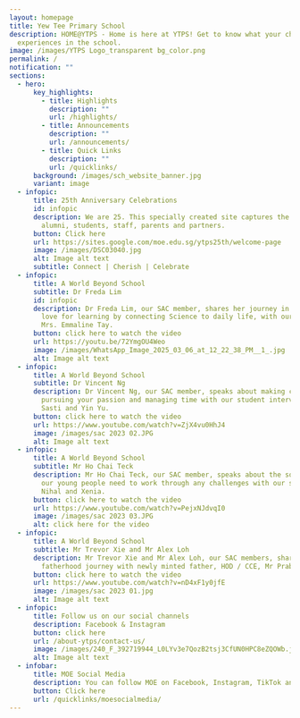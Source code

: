 ```yaml
---
layout: homepage
title: Yew Tee Primary School
description: HOME@YTPS - Home is here at YTPS! Get to know what your child
  experiences in the school.
image: /images/YTPS Logo_transparent bg_color.png
permalink: /
notification: ""
sections:
  - hero:
      key_highlights:
        - title: Highlights
          description: ""
          url: /highlights/
        - title: Announcements
          description: ""
          url: /announcements/
        - title: Quick Links
          description: ""
          url: /quicklinks/
      background: /images/sch_website_banner.jpg
      variant: image
  - infopic:
      title: 25th Anniversary Celebrations
      id: infopic
      description: We are 25. This specially created site captures the joy of our
        alumni, students, staff, parents and partners.
      button: Click here
      url: https://sites.google.com/moe.edu.sg/ytps25th/welcome-page
      image: /images/DSC03040.jpg
      alt: Image alt text
      subtitle: Connect | Cherish | Celebrate
  - infopic:
      title: A World Beyond School
      subtitle: Dr Freda Lim
      id: infopic
      description: Dr Freda Lim, our SAC member, shares her journey in nurturing a
        love for learning by connecting Science to daily life, with our teacher,
        Mrs. Emmaline Tay.
      button: click here to watch the video
      url: https://youtu.be/72YmgOU4Weo
      image: /images/WhatsApp_Image_2025_03_06_at_12_22_38_PM__1_.jpg
      alt: Image alt text
  - infopic:
      title: A World Beyond School
      subtitle: Dr Vincent Ng
      description: Dr Vincent Ng, our SAC member, speaks about making choices,
        pursuing your passion and managing time with our student interviewers,
        Sasti and Yin Yu.
      button: click here to watch the video
      url: https://www.youtube.com/watch?v=ZjX4vu0HhJ4
      image: /images/sac 2023 02.JPG
      alt: Image alt text
  - infopic:
      title: A World Beyond School
      subtitle: Mr Ho Chai Teck
      description: Mr Ho Chai Teck, our SAC member, speaks about the soft skills that
        our young people need to work through any challenges with our students,
        Nihal and Xenia.
      button: click here to watch the video
      url: https://www.youtube.com/watch?v=PejxNJdvqI0
      image: /images/sac 2023 03.JPG
      alt: click here for the video
  - infopic:
      title: A World Beyond School
      subtitle: Mr Trevor Xie and Mr Alex Loh
      description: Mr Trevor Xie and Mr Alex Loh, our SAC members, share their
        fatherhood journey with newly minted father, HOD / CCE, Mr Prabhu.
      button: click here to watch the video
      url: https://www.youtube.com/watch?v=nD4xF1y0jfE
      image: /images/sac 2023 01.jpg
      alt: Image alt text
  - infopic:
      title: Follow us on our social channels
      description: Facebook & Instagram
      button: click here
      url: /about-ytps/contact-us/
      image: /images/240_F_392719944_L0LYv3e7QozB2tsj3CfUN0HPC8eZQOWb.jpg
      alt: Image alt text
  - infobar:
      title: MOE Social Media
      description: You can follow MOE on Facebook, Instagram, TikTok and Twitter
      button: Click here
      url: /quicklinks/moesocialmedia/
---
```

